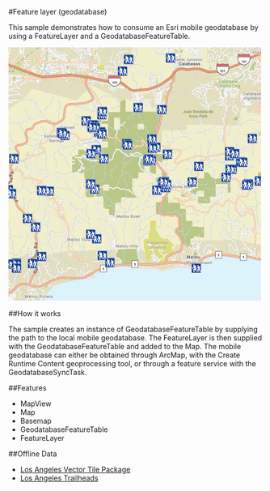 #Feature layer (geodatabase)

This sample demonstrates how to consume an Esri mobile geodatabase by using a FeatureLayer and a GeodatabaseFeatureTable.

![](screenshot.png)

##How it works

The sample creates an instance of GeodatabaseFeatureTable by supplying the path to the local mobile geodatabase. The FeatureLayer is then supplied with the GeodatabaseFeatureTable and added to the Map. The mobile geodatabase can either be obtained through ArcMap, with the Create Runtime Content geoprocessing tool, or through a feature service with the GeodatabaseSyncTask.

##Features
- MapView
- Map
- Basemap
- GeodatabaseFeatureTable
- FeatureLayer

##Offline Data
- [Los Angeles Vector Tile Package](https://www.arcgis.com/home/item.html?id=d9f8ce6f6ac84b90a665a861d71a5d0a)
- [Los Angeles Trailheads](https://www.arcgis.com/home/item.html?id=2b0f9e17105847809dfeb04e3cad69e0)

